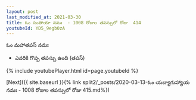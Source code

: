 ```yaml
---
layout: post
last_modified_at: 2021-03-30
title: ఓం సంతాయా నమః  - 1008 రోజుల తపస్సులో రోజు  414
youtubeId: YD5_9egb0zA
---
```

 
 
 ఓం మహాతపస్ నమః  
 
 -  ఎవరికి గొప్ప తపస్సు ఉంది (తపస్) 
 
  
 
  
 
 
 
 
 
 


{% include youtubePlayer.html id=page.youtubeId %}
 
[Next]({{ site.baseurl }}{% link  split2/_posts/2020-03-13-ఓం యబ్యాగుహ్యాయ నమః  - 1008 రోజుల తపస్సులో రోజు  415.md%})
 
